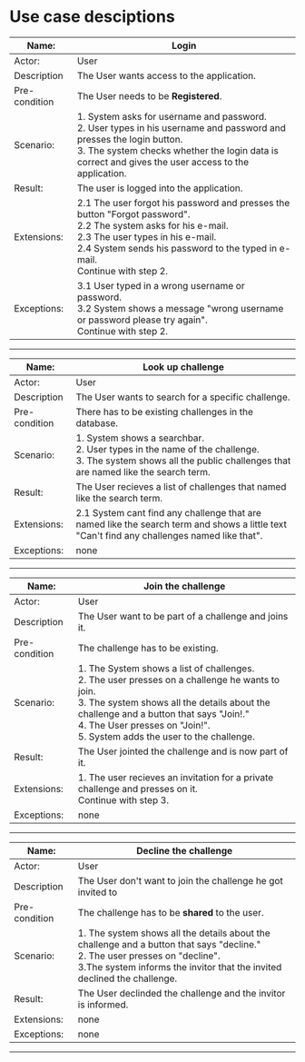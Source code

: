 # Use case desciptions
| Name:| Login |
|---     |---        |
| Actor: | User |
| Description | The User wants access to the application. |
| Pre-condition | The User needs to be __Registered__. |
| Scenario: |  1. System asks for username and password.  <br>2. User types in his username and password and presses the login button. <br>3. The system checks whether the login data is correct and gives the user access to the application. |
| Result: | The user is logged into the application. |
| Extensions: | 2.1 The user forgot his password and presses the button "Forgot password". <br> 2.2 The system asks for his e-mail. <br> 2.3 The user types in his e-mail. <br> 2.4 System sends his password to the typed in e-mail. <br> Continue with step 2.|
| Exceptions: | 3.1 User typed in a wrong username or password.  <br>3.2 System shows a message "wrong username or password please try again".<br> Continue with step 2.|
----------------------------------------------

| Name:| Look up challenge |
|---     |---        |
| Actor: | User |
| Description | The User wants to search for a specific challenge. |
| Pre-condition | There has to be existing challenges in the database.|
| Scenario: |  1. System shows a searchbar. <br> 2. User types in the name of the challenge. <br>3. The system shows all the public challenges that are named like the search term.|
| Result: | The User recieves a list of challenges that named like the search term. |
| Extensions: | 2.1 System cant find any challenge that are named like the search term and shows a little text "Can't find any challenges named like that".|
| Exceptions: | none |
----------------------------------------------

| Name:| Join the challenge |
|---     |---        |
| Actor: | User |
| Description | The User want to be part of a challenge and joins it. |
| Pre-condition | The challenge has to be existing.|
| Scenario: |  1. The System shows a list of challenges. <br> 2. The user presses on a challenge he wants to join. <br> 3. The system shows all the details about the challenge and a button that says "Join!." <br> 4. The User presses on "Join!". <br> 5. System adds the user to the challenge.|
| Result: | The User jointed the challenge and is now part of it. |
| Extensions: | 1. The user recieves an invitation for a private challenge and presses on it. <br> Continue with step 3.|
| Exceptions: | none |
----------------------------------------------

| Name:| Decline the challenge |
|---     |---        |
| Actor: | User |
| Description | The User don't want to join the challenge he got invited to |
| Pre-condition | The challenge has to be __shared__ to the user.|
| Scenario: |  1. The system shows all the details about the challenge and a button that says "decline."<br> 2. The user presses on "decline". <br> 3.The system informs the invitor that the invited declined the challenge.|
| Result: | The User declinded the challenge and the invitor is informed. |
| Extensions: | none |
| Exceptions: | none |
----------------------------------------------

